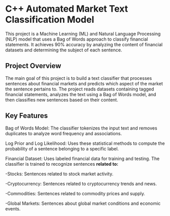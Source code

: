 # C++ Automated Market Text Classification Model
This project is a Machine Learning (ML) and Natural Language Processing (NLP) model that uses a Bag of Words approach to classify financial statements. It achieves 90% accuracy by analyzing the content of financial datasets and determining the subject of each sentence.

## Project Overview
The main goal of this project is to build a text classifier that processes sentences about financial markets and predicts which aspect of the market the sentence pertains to. The project reads datasets containing tagged financial statements, analyzes the text using a Bag of Words model, and then classifies new sentences based on their content.

## Key Features
Bag of Words Model: The classifier tokenizes the input text and removes duplicates to analyze word frequency and associations.

Log Prior and Log Likelihood: Uses these statistical methods to compute the probability of a sentence belonging to a specific label.

Financial Dataset: Uses labeled financial data for training and testing. The classifier is trained to recognize sentences **related to:**

-Stocks: Sentences related to stock market activity.

-Cryptocurrency: Sentences related to cryptocurrency trends and news.

-Commodities: Sentences related to commodity prices and supply.

-Global Markets: Sentences about global market conditions and economic events.
